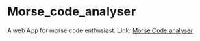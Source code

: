 # Morse_code_analyser
A web App for morse code enthusiast.
Link: [Morse Code analyser](https://mca-akshaj.surge.sh/)

